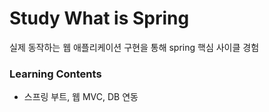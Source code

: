 # Study What is Spring

실제 동작하는 웹 애플리케이션 구현을 통해 spring 핵심 사이클 경험

### Learning Contents

-  스프링 부트, 웹 MVC, DB 연동
